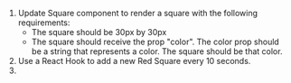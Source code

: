 1. Update Square component to render a square with the following requirements:
    - The square should be 30px by 30px
    - The square should receive the prop "color". The color prop should be a string that represents a color. The square should be that color.
2. Use a React Hook to add a new Red Square every 10 seconds.
3. 
